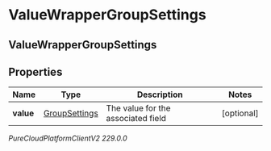 # ValueWrapperGroupSettings

## ValueWrapperGroupSettings

## Properties

|Name | Type | Description | Notes|
|------------ | ------------- | ------------- | -------------|
| **value** | [GroupSettings](GroupSettings) | The value for the associated field | [optional] |



_PureCloudPlatformClientV2 229.0.0_
